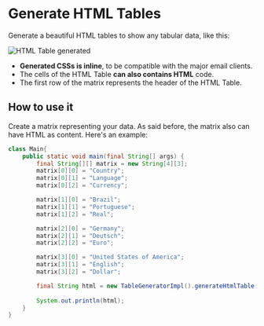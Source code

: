 # Generate HTML Tables
Generate a beautiful HTML tables to show any tabular data, like this:

![HTML Table generated](example/countries_html.png)

* **Generated CSSs is inline**, to be compatible with the major email clients.
* The cells of the HTML Table **can also contains HTML** code.
* The first row of the matrix represents the header of the HTML Table.


## How to use it
Create a matrix representing your data. As said before, the matrix also can have HTML as content.
Here's an example:

```java
class Main{
    public static void main(final String[] args) {
        final String[][] matrix = new String[4][3];
        matrix[0][0] = "Country";
        matrix[0][1] = "Language";
        matrix[0][2] = "Currency";

        matrix[1][0] = "Brazil";
        matrix[1][1] = "Portuguese";
        matrix[1][2] = "Real";

        matrix[2][0] = "Germany";
        matrix[2][1] = "Deutsch";
        matrix[2][2] = "Euro";

        matrix[3][0] = "United States of America";
        matrix[3][1] = "English";
        matrix[3][2] = "Dollar";

        final String html = new TableGeneratorImpl().generateHtmlTable(matrix).toString();
        
        System.out.println(html);
    }
}
```
